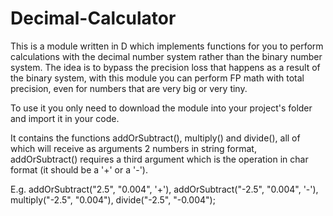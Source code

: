 # Decimal-Calculator
This is a module written in D which implements functions for you to perform calculations with the decimal number system rather than the binary number system. The idea is to bypass the precision loss that happens as a result of the binary system, with this module you can perform FP math with total precision, even for numbers that are very big or very tiny.

To use it you only need to download the module into your project's folder and import it in your code.

It contains the functions addOrSubtract(), multiply() and divide(), all of which will receive as arguments 2 numbers in string format, addOrSubtract() requires a third argument which is the operation in char format (it should be a '+' or a '-').

E.g. addOrSubtract("2.5", "0.004", '+'), addOrSubtract("-2.5", "0.004", '-'), multiply("-2.5", "0.004"), divide("-2.5", "-0.004");
